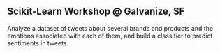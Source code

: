 ## Scikit-Learn Workshop @ Galvanize, SF
Analyze a dataset of tweets about several brands and products and the emotions associated with each of them, and build a classifier to predict sentiments in tweets.
